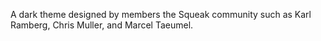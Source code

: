 A dark theme designed by members the Squeak community such as Karl Ramberg, Chris Muller, and Marcel Taeumel.